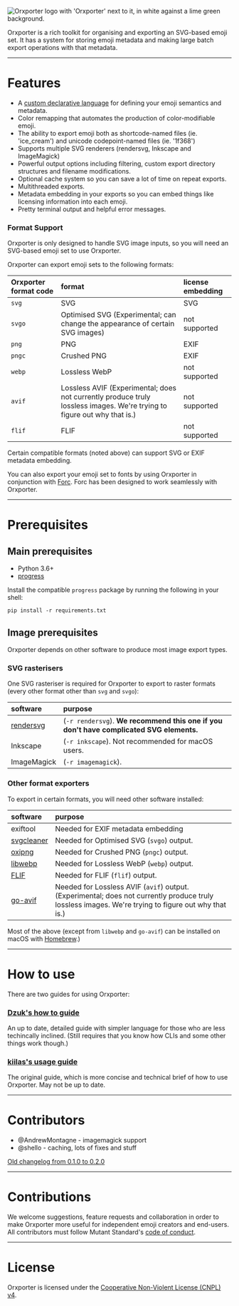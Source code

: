 ![Orxporter logo with 'Orxporter' next to it, in white against a lime green background.](orxporter_logo.png)

Orxporter is a rich toolkit for organising and exporting an SVG-based emoji set.
It has a system for storing emoji metadata and making large batch export operations
with that metadata.

---

# Features

- A [custom declarative language](docs/dzuk/orx.md) for defining your emoji semantics and metadata.
- Color remapping that automates the production of color-modifiable emoji.
- The ability to export emoji both as shortcode-named files (ie. 'ice_cream') and unicode codepoint-named files (ie. '1f368')
- Supports multiple SVG renderers (rendersvg, Inkscape and ImageMagick)
- Powerful output options including filtering, custom export directory structures and filename modifications.
- Optional cache system so you can save a lot of time on repeat exports.
- Multithreaded exports.
- Metadata embedding in your exports so you can embed things like licensing information into each emoji.
- Pretty terminal output and helpful error messages.


### Format Support
Orxporter is only designed to handle SVG image inputs, so you will need an SVG-based emoji set to use Orxporter.

Orxporter can export emoji sets to the following formats:

| Orxporter format code | format | license embedding |
| :--    | :--                                  | :--- |
| `svg`  | SVG                                  | SVG <metadata> |
| `svgo` | Optimised SVG (Experimental; can change the appearance of certain SVG images)         | not supported |
| `png`  | PNG                                  | EXIF |
| `pngc` | Crushed PNG                          | EXIF |
| `webp` | Lossless WebP                        | not supported |
| `avif` | Lossless AVIF (Experimental; does not currently produce truly lossless images. We're trying to figure out why that is.) | not supported |
| `flif` | FLIF                                 | not supported |

Certain compatible formats (noted above) can support SVG or EXIF metadata embedding.

You can also export your emoji set to fonts by using Orxporter in conjunction with [Forc](https://github.com/mutantstandard/forc). Forc has been designed to work seamlessly with Orxporter.



---

# Prerequisites

## Main prerequisites
- Python 3.6+
- [progress](https://github.com/verigak/progress)

Install the compatible `progress` package by running the following in your shell:

`pip install -r requirements.txt`

## Image prerequisites
Orxporter depends on other software to produce most image export types.

### SVG rasterisers
One SVG rasteriser is required for Orxporter to export to raster formats (every other format other than `svg` and `svgo`):

| software | purpose |
| :--    | :-- |
| [rendersvg](https://github.com/RazrFalcon/resvg/tree/master/tools/rendersvg) | (`-r rendersvg`). **We recommend this one if you don't have complicated SVG elements.** |
| Inkscape | (`-r inkscape`). Not recommended for macOS users. |
| ImageMagick  | (`-r imagemagick`). |


### Other format exporters
To export in certain formats, you will need other software installed:

| software | purpose |
| :--    | :-- |
| exiftool | Needed for EXIF metadata embedding |
| [svgcleaner](https://github.com/RazrFalcon/svgcleaner) | Needed for Optimised SVG (`svgo`) output. |
| [oxipng](https://github.com/shssoichiro/oxipng) | Needed for Crushed PNG (`pngc`) output. |
| [libwebp](https://developers.google.com/speed/webp/docs/precompiled) | Needed for Lossless WebP (`webp`) output. |
| [FLIF](https://github.com/FLIF-hub/FLIF) | Needed for FLIF (`flif`) output. |
| [go-avif](https://github.com/Kagami/go-avif) | Needed for Lossless AVIF (`avif`) output. (Experimental; does not currently produce truly lossless images. We're trying to figure out why that is.) |

Most of the above (except from `libwebp` and `go-avif`) can be installed on macOS with [Homebrew](https://brew.sh/).)

---

# How to use

There are two guides for using Orxporter:

### [Dzuk's how to guide](docs/dzuk/howto.md)

An up to date, detailed guide with simpler language for those who are less techincally inclined. (Still requires that you know how CLIs and some other things work though.)

### [kiilas's usage guide](docs/kiilas/usage.md)

The original guide, which is more concise and technical brief of how to use Orxporter. May not be up to date.



---

# Contributors

* @AndrewMontagne - imagemagick support
* @shello - caching, lots of fixes and stuff

[Old changelog from 0.1.0 to 0.2.0](docs/old_changelog.md)


---

# Contributions

We welcome suggestions, feature requests and collaboration in order to make
Orxporter more useful for independent emoji creators and end-users. All contributors must follow
Mutant Standard's [code of conduct](docs/code_of_conduct.md).

---

# License

Orxporter is licensed under the [Cooperative Non-Violent License (CNPL) v4](license.txt).
